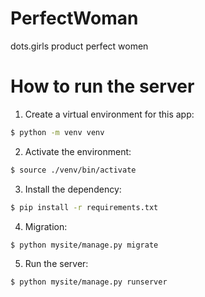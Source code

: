 # PerfectWoman
dots.girls product  perfect women

# How to run the server

1. Create a virtual environment for this app:
```sh
$ python -m venv venv
```
2. Activate the environment:
```sh
$ source ./venv/bin/activate
```
3. Install the dependency:
```sh
$ pip install -r requirements.txt
```
4. Migration:
```sh
$ python mysite/manage.py migrate
```
5. Run the server:
```sh
$ python mysite/manage.py runserver
```
